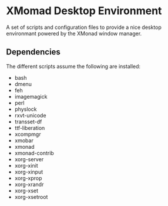 XMomad Desktop Environment
==========================

A set of scripts and configuration files to provide a nice desktop environmant
powered by the XMonad window manager.

Dependencies
------------

The different scripts assume the following are installed:

  * bash
  * dmenu
  * feh
  * imagemagick
  * perl
  * physlock
  * rxvt-unicode
  * transset-df
  * ttf-liberation
  * xcompmgr
  * xmobar
  * xmonad
  * xmonad-contrib
  * xorg-server
  * xorg-xinit
  * xorg-xinput
  * xorg-xprop
  * xorg-xrandr
  * xorg-xset
  * xorg-xsetroot
